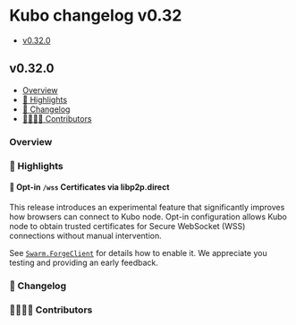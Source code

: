 # Kubo changelog v0.32

- [v0.32.0](#v0310)

## v0.32.0

- [Overview](#overview)
- [🔦 Highlights](#-highlights)
- [📝 Changelog](#-changelog)
- [👨‍👩‍👧‍👦 Contributors](#-contributors)

### Overview

### 🔦 Highlights

#### 🎯 Opt-in `/wss` Certificates via libp2p.direct

This release introduces an experimental feature that significantly improves how browsers can connect to Kubo node.
Opt-in configuration allows Kubo node to obtain trusted certificates for Secure WebSocket (WSS) connections without manual intervention.

See [`Swarm.ForgeClient`](https://github.com/ipfs/kubo/blob/master/docs/config.md#swarmforgeclient) for details how to enable it. We appreciate you testing and providing an early feedback.

### 📝 Changelog

### 👨‍👩‍👧‍👦 Contributors
